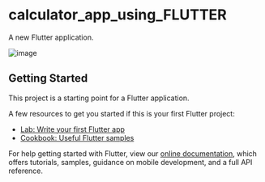 #  calculator_app_using_FLUTTER

A new Flutter application.

![image](https://user-images.githubusercontent.com/68664921/114101068-d47e2600-98e2-11eb-82ca-eaba557ec884.png)


## Getting Started

This project is a starting point for a Flutter application.

A few resources to get you started if this is your first Flutter project:

- [Lab: Write your first Flutter app](https://flutter.dev/docs/get-started/codelab)
- [Cookbook: Useful Flutter samples](https://flutter.dev/docs/cookbook)

For help getting started with Flutter, view our
[online documentation](https://flutter.dev/docs), which offers tutorials,
samples, guidance on mobile development, and a full API reference.
